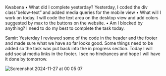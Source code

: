 Kwabena
• What did I complete yesterday? Yesterday, I coded the div class”below-text” and added media queries for the mobile view
• What will I work on today. I will code the text area on the desktop view and add colors suggested by max to the buttons on the website.
• Am I blocked by anything? I need to do my best to complete the task today.

Samir:
Yesterday I reviewed some of the code in the header and the footer and made sure what we have so far looks good. Some things need to be added so the task was put back into the in progress section.
Today I will add social media links in the footer.
I see no hindrances and hope I will have it done by tomorrow.


![Screenshot 2024-11-27 at 00 05 07](https://github.com/user-attachments/assets/2217a0d4-7a42-4e4a-8d66-1c2f0ebd2a09)
